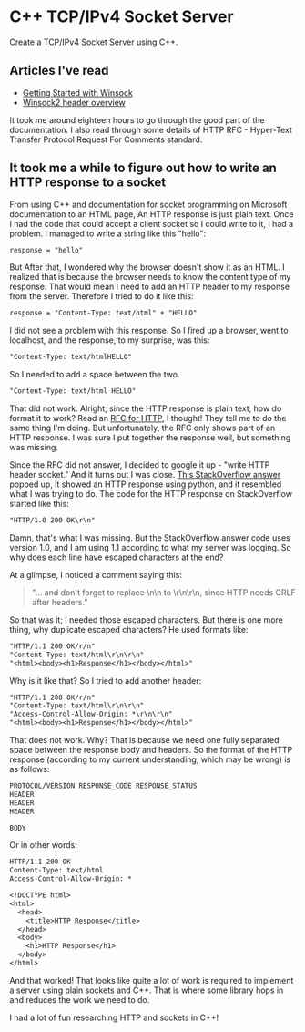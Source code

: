# C++ TCP/IPv4 Socket Server

Create a TCP/IPv4 Socket Server using C++.

## Articles I've read

- [Getting Started with Winsock](https://learn.microsoft.com/en-us/windows/win32/winsock/getting-started-with-winsock)
- [Winsock2 header overview](https://learn.microsoft.com/en-us/windows/win32/api/winsock2/)

It took me around eighteen hours to go through the good part of the documentation. I also read through some details of HTTP RFC - Hyper-Text Transfer Protocol Request For Comments standard.

## It took me a while to figure out how to write an HTTP response to a socket

From using C++ and documentation for socket programming on Microsoft documentation to an HTML page, An HTTP response is just plain text. Once I had the code that could accept a client socket so I could write to it, I had a problem. I managed to write a string like this "hello":

```txt
response = "hello"
```

But After that, I wondered why the browser doesn't show it as an HTML. I realized that is because the browser needs to know the content type of my response. That would mean I need to add an HTTP header to my response from the server. Therefore I tried to do it like this:

```txt
response = "Content-Type: text/html" + "HELLO"
```

I did not see a problem with this response. So I fired up a browser, went to localhost, and the response, to my surprise, was this:

```txt
"Content-Type: text/htmlHELLO"
```

So I needed to add a space between the two.

```txt
"Content-Type: text/html HELLO"
```

That did not work. Alright, since the HTTP response is plain text, how do format it to work? Read an [RFC for HTTP](https://www.rfc-editor.org/rfc/rfc7231#page-73), I thought!
They tell me to do the same thing I'm doing. But unfortunately, the RFC only shows part of an HTTP response. I was sure I put together the response well, but something was missing.

Since the RFC did not answer, I decided to google it up - "write HTTP header socket." And it turns out I was close. [This StackOverflow answer](https://stackoverflow.com/questions/8315209/sending-http-headers-with-python) popped up, it showed an HTTP response using python, and it resembled what I was trying to do. The code for the HTTP response on StackOverflow started like this:

```txt
"HTTP/1.0 200 OK\r\n"
```

Damn, that's what I was missing. But the StackOverflow answer code uses version 1.0, and I am using 1.1 according to what my server was logging. So why does each line have escaped characters at the end?

At a glimpse, I noticed a comment saying this:

> "... and don't forget to replace \n\n to \r\n\r\n, since HTTP needs CRLF after headers."

So that was it; I needed those escaped characters. But there is one more thing, why duplicate escaped characters? He used formats like:

```txt
"HTTP/1.1 200 OK/r/n"
"Content-Type: text/html\r\n\r\n"
"<html><body><h1>Response</h1></body></html>"
```

Why is it like that? So I tried to add another header:

```txt
"HTTP/1.1 200 OK/r/n"
"Content-Type: text/html\r\n\r\n"
"Access-Control-Allow-Origin: *\r\n\r\n"
"<html><body><h1>Response</h1></body></html>"
```

That does not work. Why? That is because we need one fully separated space between the response body and headers. So the format of the HTTP response (according to my current understanding, which may be wrong) is as follows:

```txt
PROTOCOL/VERSION RESPONSE_CODE RESPONSE_STATUS
HEADER
HEADER
HEADER

BODY
```

Or in other words:

```txt
HTTP/1.1 200 OK
Content-Type: text/html
Access-Control-Allow-Origin: *

<!DOCTYPE html>
<html>
  <head>
    <title>HTTP Response</title>
  </head>
  <body>
    <h1>HTTP Response</h1>
  </body>
</html>
```

And that worked! That looks like quite a lot of work is required to implement a server using plain sockets and C++. That is where some library hops in and reduces the work we need to do.

I had a lot of fun researching HTTP and sockets in C++!
